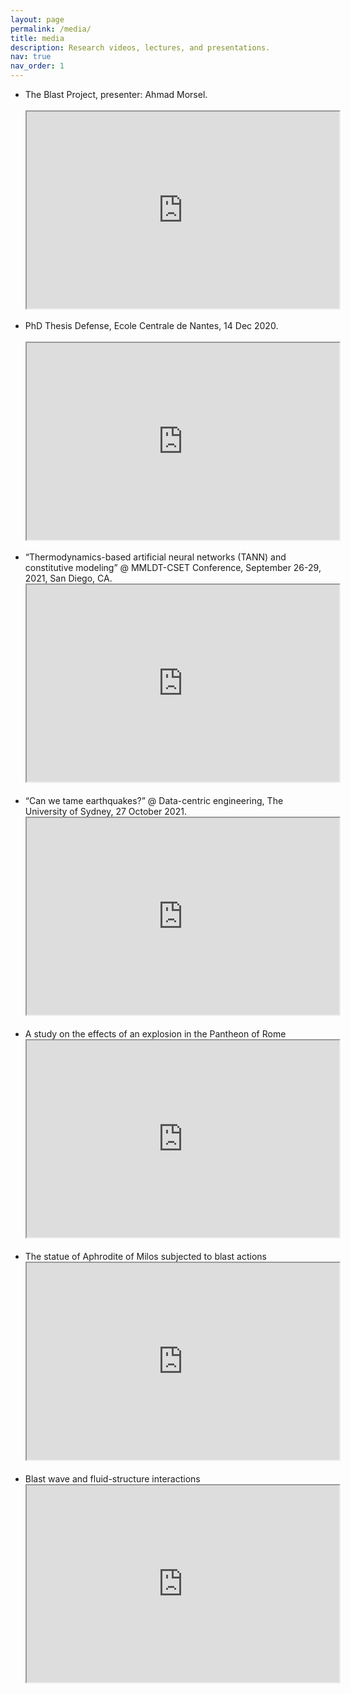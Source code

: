 ```yaml
---
layout: page
permalink: /media/
title: media
description: Research videos, lectures, and presentations.
nav: true
nav_order: 1
---
```

<!-- _pages/publications.md -->


<ul>

<li><div>The Blast Project, presenter: Ahmad Morsel.</div>
<br>

<iframe width="500" height="315" src="https://www.youtube.com/embed/ElW6LhsOWXg">
</iframe>
<br>
<br>

</li>


  <li>
  <div>PhD Thesis Defense, Ecole Centrale de Nantes, 14 Dec 2020.</div>
<br>

  <iframe width="500" height="315" src="https://www.youtube.com/embed/9EzR6C18zWk">
  </iframe>
  <br>
  <br>
  </li>
  <li>
  “Thermodynamics-based artificial neural networks (TANN) and constitutive modeling” @ MMLDT-CSET Conference, September 26-29, 2021, San Diego, CA. <br>

  <iframe width="500" height="315" src="https://www.youtube.com/embed/p6UJ03P6LUY">
  </iframe>
  <br>
  <br></li>

  <li>
  “Can we tame earthquakes?” @ Data-centric engineering, The University of Sydney, 27 October 2021.
  <br>

  <iframe width="500" height="315" src="https://www.youtube.com/embed/Za5t8LVWl-Q">
  </iframe><br>
  <br>
  </li>

  
  <li>
  A study on the effects of an explosion in the Pantheon of Rome
  <br>

  <iframe width="500" height="315" src="https://www.youtube.com/embed/mkXCM-PEsv8">
  </iframe>
  <br>
  <br></li>


  <li>
  The statue of Aphrodite of Milos subjected to blast actions
  <br>

  <iframe width="500" height="315" src="https://www.youtube.com/embed/IgHzwOfQfTI">
  </iframe><br>
  <br>
  </li>


  <li>
  Blast wave and fluid-structure interactions
  <br>

  <iframe width="500" height="315" src="https://www.youtube.com/embed/Bp5-QypZLio">
  </iframe></li>
</ul>
